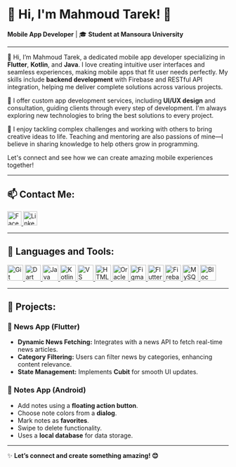 # 👋 Hi, I'm **Mahmoud Tarek**! 🚀  
**Mobile App Developer** | 🎓 **Student at Mansoura University**

---

👋 Hi, I’m Mahmoud Tarek, a dedicated mobile app developer specializing in **Flutter**, **Kotlin**, and **Java**. I love creating intuitive user interfaces and seamless experiences, making mobile apps that fit user needs perfectly. My skills include **backend development** with Firebase and RESTful API integration, helping me deliver complete solutions across various projects.

💼 I offer custom app development services, including **UI/UX design** and consultation, guiding clients through every step of development. I'm always exploring new technologies to bring the best solutions to every project.

🌟 I enjoy tackling complex challenges and working with others to bring creative ideas to life. Teaching and mentoring are also passions of mine—I believe in sharing knowledge to help others grow in programming.

Let's connect and see how we can create amazing mobile experiences together!

---

## 📫 Contact Me:
<p align="left">
  <a href="https://www.facebook.com/MahmoudTarekFouad" target="_blank" rel="noreferrer">
    <img src="https://raw.githubusercontent.com/danielcranney/readme-generator/main/public/icons/socials/facebook.svg" width="32" height="32" alt="Facebook"/>
  </a>
  <a href="https://www.linkedin.com/in/mahmoud-tarek22/" target="_blank" rel="noreferrer">
    <img src="https://raw.githubusercontent.com/danielcranney/readme-generator/main/public/icons/socials/linkedin.svg" width="32" height="32" alt="LinkedIn"/>
  </a>
</p>

---

## 🔧 Languages and Tools:
<p align="left">
  <a href="https://git-scm.com/" target="_blank" rel="noreferrer">
    <img src="https://raw.githubusercontent.com/danielcranney/readme-generator/main/public/icons/skills/git-colored.svg" width="36" height="36" alt="Git"/>
  </a>
  <a href="https://dart.dev/" target="_blank" rel="noreferrer">
    <img src="https://raw.githubusercontent.com/danielcranney/readme-generator/main/public/icons/skills/dart-colored.svg" width="36" height="36" alt="Dart"/>
  </a>
  <a href="https://www.oracle.com/java/" target="_blank" rel="noreferrer">
    <img src="https://raw.githubusercontent.com/danielcranney/readme-generator/main/public/icons/skills/java-colored.svg" width="36" height="36" alt="Java"/>
  </a>
  <a href="https://kotlinlang.org/" target="_blank" rel="noreferrer">
    <img src="https://raw.githubusercontent.com/danielcranney/readme-generator/main/public/icons/skills/kotlin-colored.svg" width="36" height="36" alt="Kotlin"/>
  </a>
  <a href="https://code.visualstudio.com/" target="_blank" rel="noreferrer">
    <img src="https://raw.githubusercontent.com/danielcranney/readme-generator/main/public/icons/skills/visualstudiocode.svg" width="36" height="36" alt="VS Code"/>
  </a>
  <a href="https://developer.mozilla.org/en-US/docs/Glossary/HTML5" target="_blank" rel="noreferrer">
    <img src="https://raw.githubusercontent.com/danielcranney/readme-generator/main/public/icons/skills/html5-colored.svg" width="36" height="36" alt="HTML5"/>
  </a>
  <a href="https://www.oracle.com/uk/index.html" target="_blank" rel="noreferrer">
    <img src="https://raw.githubusercontent.com/danielcranney/readme-generator/main/public/icons/skills/oracle-colored.svg" width="36" height="36" alt="Oracle"/>
  </a>
  <a href="https://www.figma.com/" target="_blank" rel="noreferrer">
    <img src="https://raw.githubusercontent.com/danielcranney/readme-generator/main/public/icons/skills/figma-colored.svg" width="36" height="36" alt="Figma"/>
  </a>
  <a href="https://flutter.dev/" target="_blank" rel="noreferrer">
    <img src="https://raw.githubusercontent.com/danielcranney/readme-generator/main/public/icons/skills/flutter-colored.svg" width="36" height="36" alt="Flutter"/>
  </a>
  <a href="https://firebase.google.com/" target="_blank" rel="noreferrer">
    <img src="https://raw.githubusercontent.com/danielcranney/readme-generator/main/public/icons/skills/firebase-colored.svg" width="36" height="36" alt="Firebase"/>
  </a>
  <a href="https://www.mysql.com/" target="_blank" rel="noreferrer">
    <img src="https://raw.githubusercontent.com/danielcranney/readme-generator/main/public/icons/skills/mysql-colored.svg" width="36" height="36" alt="MySQL"/>
  </a>
  <a href="https://bloclibrary.dev/#/" target="_blank" rel="noreferrer">
    <img src="https://raw.githubusercontent.com/danielcranney/readme-generator/main/public/icons/skills/bloc-colored.svg" width="36" height="36" alt="Bloc"/>
  </a>
</p>

---

## 💼 Projects:

### 📱 **News App (Flutter)**
- **Dynamic News Fetching:** Integrates with a news API to fetch real-time news articles.
- **Category Filtering:** Users can filter news by categories, enhancing content relevance.
- **State Management:** Implements **Cubit** for smooth UI updates.

### 📝 **Notes App (Android)**
- Add notes using a **floating action button**.
- Choose note colors from a **dialog**.
- Mark notes as **favorites**.
- Swipe to delete functionality.
- Uses a **local database** for data storage.

---

✨ **Let’s connect and create something amazing! 😊**
